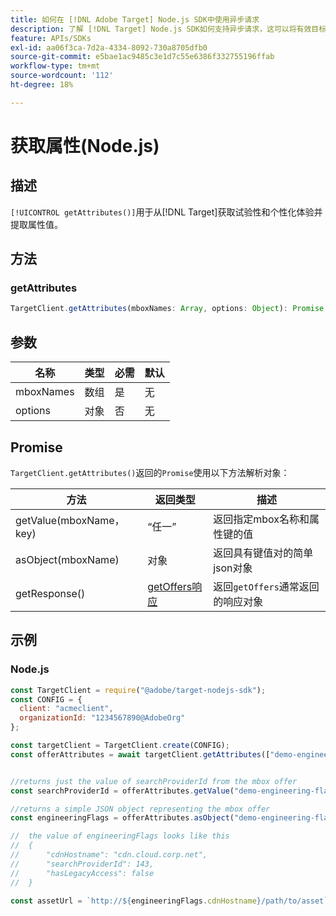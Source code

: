```yaml
---
title: 如何在 [!DNL Adobe Target] Node.js SDK中使用异步请求
description: 了解 [!DNL Target] Node.js SDK如何支持异步请求，这可以将有效目标时间减少为零。
feature: APIs/SDKs
exl-id: aa06f3ca-7d2a-4334-8092-730a8705dfb0
source-git-commit: e5bae1ac9485c3e1d7c55e6386f332755196ffab
workflow-type: tm+mt
source-wordcount: '112'
ht-degree: 18%

---
```


# 获取属性(Node.js)

## 描述

`[!UICONTROL getAttributes()]`用于从[!DNL Target]获取试验性和个性化体验并提取属性值。

## 方法

### getAttributes

```js {line-numbers="true"}
TargetClient.getAttributes(mboxNames: Array, options: Object): Promise
```

## 参数

| 名称 | 类型 | 必需 | 默认 |
| --- | --- | --- |--- |
| mboxNames | 数组 | 是 | 无 |
| options | 对象 | 否 | 无 |

## Promise

`TargetClient.getAttributes()`返回的`Promise`使用以下方法解析对象：

| 方法 | 返回类型 | 描述 |
| --- | --- | --- |
| getValue(mboxName， key) | “任一” | 返回指定mbox名称和属性键的值 |
| asObject(mboxName) | 对象 | 返回具有键值对的简单json对象 |
| getResponse() | [getOffers响应](https://github.com/jasonwaters/target-nodejs-sdk#targetclientgetoffers) | 返回`getOffers`通常返回的响应对象 |

## 示例

### Node.js

```js {line-numbers="true"}
const TargetClient = require("@adobe/target-nodejs-sdk");
const CONFIG = {
  client: "acmeclient",
  organizationId: "1234567890@AdobeOrg"
};

const targetClient = TargetClient.create(CONFIG);
const offerAttributes = await targetClient.getAttributes(["demo-engineering-flags"]);


//returns just the value of searchProviderId from the mbox offer
const searchProviderId = offerAttributes.getValue("demo-engineering-flags", "searchProviderId");

//returns a simple JSON object representing the mbox offer
const engineeringFlags = offerAttributes.asObject("demo-engineering-flags");

//  the value of engineeringFlags looks like this
//  {
//      "cdnHostname": "cdn.cloud.corp.net",
//      "searchProviderId": 143,
//      "hasLegacyAccess": false
//  }

const assetUrl = `http://${engineeringFlags.cdnHostname}/path/to/asset`;
```
